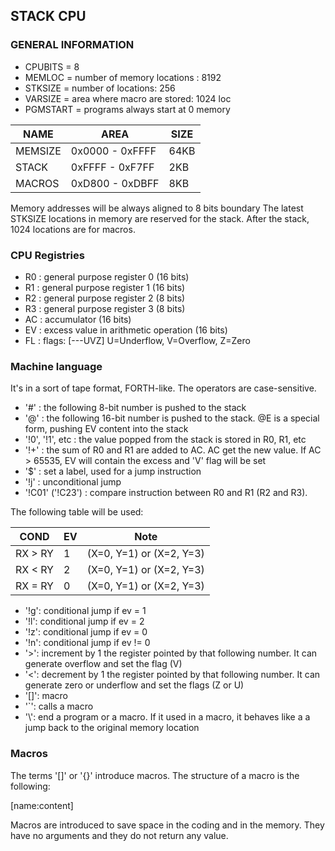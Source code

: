 ## STACK CPU

### GENERAL INFORMATION

- CPUBITS = 8
- MEMLOC = number of memory locations : 8192
- STKSIZE = number of locations: 256
- VARSIZE = area where macro are stored: 1024 loc
- PGMSTART = programs always start at 0 memory

| NAME    | AREA            | SIZE |
|---------|-----------------|------|
| MEMSIZE | 0x0000 - 0xFFFF | 64KB |
| STACK   | 0xFFFF - 0xF7FF | 2KB  |
| MACROS  | 0xD800 - 0xDBFF | 8KB  |

Memory addresses will be always aligned to 8 bits boundary
The latest STKSIZE locations in memory are reserved for the stack.
After the stack, 1024 locations are for macros.

### CPU Registries

- R0 : general purpose register 0 (16 bits)
- R1 : general purpose register 1 (16 bits)
- R2 : general purpose register 2 (8 bits)
- R3 : general purpose register 3 (8 bits)
- AC : accumulator (16 bits)
- EV : excess value in arithmetic operation (16 bits)
- FL : flags: [---UVZ] U=Underflow, V=Overflow, Z=Zero


### Machine language

It's in a sort of tape format, FORTH-like.
The operators are case-sensitive.

- '#' : the following 8-bit number is pushed to the stack
- '@' : the following 16-bit number is pushed to the stack. @E is a
  special form, pushing EV content into the stack
- '!0', '!1', etc : the value popped from the stack is stored in R0, R1, etc
- '!+' : the sum of R0 and R1 are added to AC. AC get the new value.
  If AC > 65535, EV will contain the excess and 'V' flag will be set
- '$' : set a label, used for a jump instruction
- '!j' : unconditional jump
- '!C01' ('!C23') : compare instruction between R0 and R1 (R2 and R3).

The following table will be used:

| COND    | EV  | Note                       |
|---------|-----|----------------------------|
| RX > RY | 1   | (X=0, Y=1) or (X=2, Y=3)   |
| RX < RY | 2   | (X=0, Y=1) or (X=2, Y=3)   |
| RX = RY | 0   | (X=0, Y=1) or (X=2, Y=3)   |

- '!g': conditional jump if ev = 1
- '!l': conditional jump if ev = 2
- '!z': conditional jump if ev = 0
- '!n': conditional jump if ev != 0
- '>': increment by 1 the register pointed by that following number.
  It can generate overflow and set the flag (V)
- '<': decrement by 1 the register pointed by that following number.
  It can generate zero or underflow and set the
  flags (Z or U)
- '[]': macro
- '`': calls a macro
- '\\': end a program or a macro. If it used in a macro, it behaves
  like a a jump back to the original memory location


### Macros

The terms '[]' or '{}' introduce macros.
The structure of a macro is the following:

[name:content]

Macros are introduced to save space in the coding and in the memory.
They have no arguments and they do not return any value.